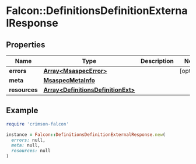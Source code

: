 # Falcon::DefinitionsDefinitionExternalResponse

## Properties

| Name | Type | Description | Notes |
| ---- | ---- | ----------- | ----- |
| **errors** | [**Array&lt;MsaspecError&gt;**](MsaspecError.md) |  | [optional] |
| **meta** | [**MsaspecMetaInfo**](MsaspecMetaInfo.md) |  |  |
| **resources** | [**Array&lt;DefinitionsDefinitionExt&gt;**](DefinitionsDefinitionExt.md) |  |  |

## Example

```ruby
require 'crimson-falcon'

instance = Falcon::DefinitionsDefinitionExternalResponse.new(
  errors: null,
  meta: null,
  resources: null
)
```

